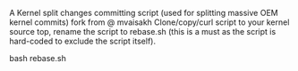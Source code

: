  A Kernel split changes committing script (used for splitting massive OEM kernel commits) 
 fork from @ mvaisakh 
 Clone/copy/curl script to your kernel source top, rename the script to rebase.sh (this is a must as the script is hard-coded to exclude the script itself).

bash rebase.sh
